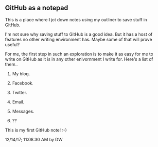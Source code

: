 ## GitHub as a notepad

This is a place where I jot down notes using my outliner to save stuff in GitHub. 

I'm not sure why saving stuff to GitHub is a good idea. But it has a host of features no other writing environment has. Maybe some of that will prove useful?

For me, the first step in such an exploration is to make it as easy for me to write on GitHub as it is in any other enivornment I write for. Here's a list of them..

1. My blog.

2. Facebook.

3. Twitter.

4. Email.

5. Messages.

6. ??

This is my first GitHub note! :-)

12/14/17; 11:08:30 AM by DW

